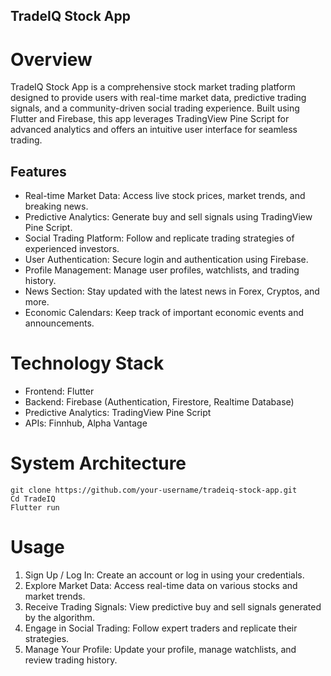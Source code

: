 ## TradeIQ Stock App
# Overview

TradeIQ Stock App is a comprehensive stock market trading platform designed to provide users with real-time market data, predictive trading signals, and a community-driven social trading experience. Built using Flutter and Firebase, this app leverages TradingView Pine Script for advanced analytics and offers an intuitive user interface for seamless trading.

## Features


- Real-time Market Data: Access live stock prices, market trends, and breaking news.
- Predictive Analytics: Generate buy and sell signals using TradingView Pine Script.
- Social Trading Platform: Follow and replicate trading strategies of experienced investors.
- User Authentication: Secure login and authentication using Firebase.
- Profile Management: Manage user profiles, watchlists, and trading history.
- News Section: Stay updated with the latest news in Forex, Cryptos, and more.
- Economic Calendars: Keep track of important economic events and announcements.

# Technology Stack

- Frontend: Flutter
- Backend: Firebase (Authentication, Firestore, Realtime Database)
- Predictive Analytics: TradingView Pine Script
- APIs: Finnhub, Alpha Vantage

# System Architecture
```
git clone https://github.com/your-username/tradeiq-stock-app.git
Cd TradeIQ
Flutter run

```

# Usage

1. Sign Up / Log In: Create an account or log in using your credentials.
2. Explore Market Data: Access real-time data on various stocks and market trends.
3. Receive Trading Signals: View predictive buy and sell signals generated by the algorithm.
4. Engage in Social Trading: Follow expert traders and replicate their strategies.
5. Manage Your Profile: Update your profile, manage watchlists, and review trading history.
